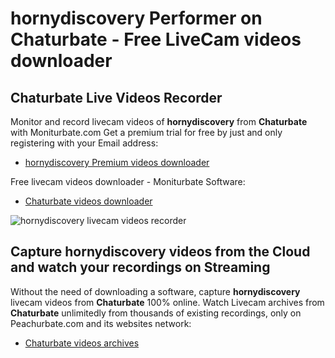 # hornydiscovery Performer on Chaturbate - Free LiveCam videos downloader

## Chaturbate Live Videos Recorder

Monitor and record livecam videos of **hornydiscovery** from **Chaturbate** with Moniturbate.com
Get a premium trial for free by just and only registering with your Email address:
* [hornydiscovery Premium videos downloader](https://moniturbate.com/request-demo-licence-key.html)

Free livecam videos downloader - Moniturbate Software:
* [Chaturbate videos downloader](https://moniturbate.com/moniturbate-download-software.html)

![hornydiscovery livecam videos recorder](https://peachurnet.com/templates/moniturbate-software.png)


## Capture hornydiscovery videos from the Cloud and watch your recordings on Streaming

Without the need of downloading a software, capture **hornydiscovery** livecam videos from **Chaturbate** 100% online.
Watch Livecam archives from **Chaturbate** unlimitedly from thousands of existing recordings, only on Peachurbate.com and its websites network:
* [Chaturbate videos archives](https://peachurnet.com/)